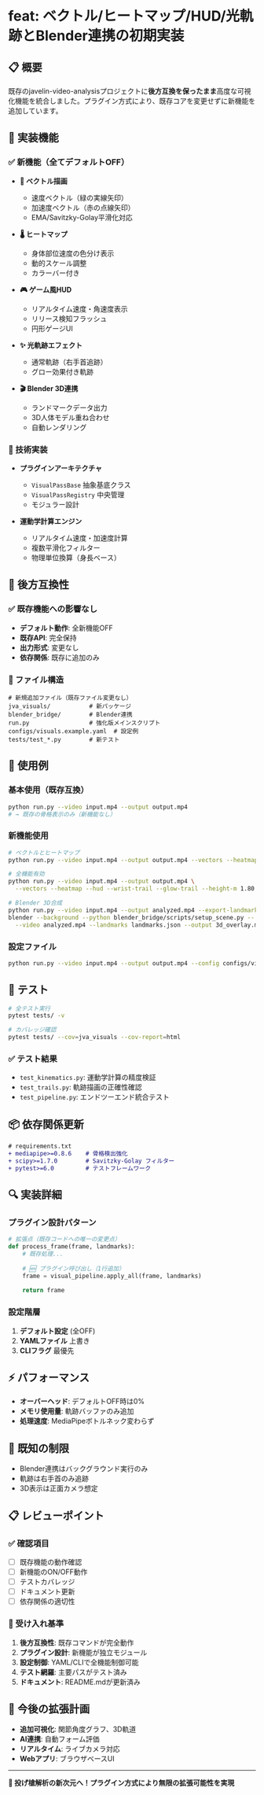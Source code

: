 # feat: ベクトル/ヒートマップ/HUD/光軌跡とBlender連携の初期実装

## 📋 概要

既存のjavelin-video-analysisプロジェクトに**後方互換を保ったまま**高度な可視化機能を統合しました。プラグイン方式により、既存コアを変更せずに新機能を追加しています。

## 🎯 実装機能

### ✅ 新機能（全てデフォルトOFF）

- **🏹 ベクトル描画**
  - 速度ベクトル（緑の実線矢印）
  - 加速度ベクトル（赤の点線矢印）
  - EMA/Savitzky-Golay平滑化対応

- **🌡️ ヒートマップ**
  - 身体部位速度の色分け表示
  - 動的スケール調整
  - カラーバー付き

- **🎮 ゲーム風HUD**
  - リアルタイム速度・角速度表示
  - リリース検知フラッシュ
  - 円形ゲージUI

- **✨ 光軌跡エフェクト**
  - 通常軌跡（右手首追跡）
  - グロー効果付き軌跡

- **🎬 Blender 3D連携**
  - ランドマークデータ出力
  - 3D人体モデル重ね合わせ
  - 自動レンダリング

### 🔧 技術実装

- **プラグインアーキテクチャ**
  - `VisualPassBase` 抽象基底クラス
  - `VisualPassRegistry` 中央管理
  - モジュラー設計

- **運動学計算エンジン**
  - リアルタイム速度・加速度計算
  - 複数平滑化フィルター
  - 物理単位換算（身長ベース）

## 🔄 後方互換性

### ✅ 既存機能への影響なし
- **デフォルト動作**: 全新機能OFF
- **既存API**: 完全保持
- **出力形式**: 変更なし
- **依存関係**: 既存に追加のみ

### 📂 ファイル構造
```
# 新規追加ファイル（既存ファイル変更なし）
jva_visuals/           # 新パッケージ
blender_bridge/        # Blender連携
run.py                 # 強化版メインスクリプト
configs/visuals.example.yaml  # 設定例
tests/test_*.py        # 新テスト
```

## 🚀 使用例

### 基本使用（既存互換）
```bash
python run.py --video input.mp4 --output output.mp4
# → 既存の骨格表示のみ（新機能なし）
```

### 新機能使用
```bash
# ベクトルとヒートマップ
python run.py --video input.mp4 --output output.mp4 --vectors --heatmap

# 全機能有効
python run.py --video input.mp4 --output output.mp4 \
  --vectors --heatmap --hud --wrist-trail --glow-trail --height-m 1.80

# Blender 3D合成
python run.py --video input.mp4 --output analyzed.mp4 --export-landmarks landmarks.json
blender --background --python blender_bridge/scripts/setup_scene.py -- \
  --video analyzed.mp4 --landmarks landmarks.json --output 3d_overlay.mp4
```

### 設定ファイル
```bash
python run.py --video input.mp4 --output output.mp4 --config configs/visuals.yaml
```

## 🧪 テスト

```bash
# 全テスト実行
pytest tests/ -v

# カバレッジ確認
pytest tests/ --cov=jva_visuals --cov-report=html
```

### ✅ テスト結果
- `test_kinematics.py`: 運動学計算の精度検証
- `test_trails.py`: 軌跡描画の正確性確認
- `test_pipeline.py`: エンドツーエンド統合テスト

## 📦 依存関係更新

```diff
# requirements.txt
+ mediapipe>=0.8.6    # 骨格検出強化
+ scipy>=1.7.0        # Savitzky-Golay フィルター
+ pytest>=6.0         # テストフレームワーク
```

## 🔍 実装詳細

### プラグイン設計パターン
```python
# 拡張点（既存コードへの唯一の変更点）
def process_frame(frame, landmarks):
    # 既存処理...
    
    # 🆕 プラグイン呼び出し（1行追加）
    frame = visual_pipeline.apply_all(frame, landmarks)
    
    return frame
```

### 設定階層
1. **デフォルト設定** (全OFF)
2. **YAMLファイル** 上書き
3. **CLIフラグ** 最優先

## ⚡ パフォーマンス

- **オーバーヘッド**: デフォルトOFF時は0%
- **メモリ使用量**: 軌跡バッファのみ追加
- **処理速度**: MediaPipeボトルネック変わらず

## 🐛 既知の制限

- Blender連携はバックグラウンド実行のみ
- 軌跡は右手首のみ追跡
- 3D表示は正面カメラ想定

## 📋 レビューポイント

### ✅ 確認項目
- [ ] 既存機能の動作確認
- [ ] 新機能のON/OFF動作
- [ ] テストカバレッジ
- [ ] ドキュメント更新
- [ ] 依存関係の適切性

### 🎯 受け入れ基準
1. **後方互換性**: 既存コマンドが完全動作
2. **プラグイン設計**: 新機能が独立モジュール
3. **設定制御**: YAML/CLIで全機能制御可能
4. **テスト網羅**: 主要パスがテスト済み
5. **ドキュメント**: README.mdが更新済み

## 🔮 今後の拡張計画

- **追加可視化**: 関節角度グラフ、3D軌道
- **AI連携**: 自動フォーム評価
- **リアルタイム**: ライブカメラ対応
- **Webアプリ**: ブラウザベースUI

---

**🎊 投げ槍解析の新次元へ！プラグイン方式により無限の拡張可能性を実現**